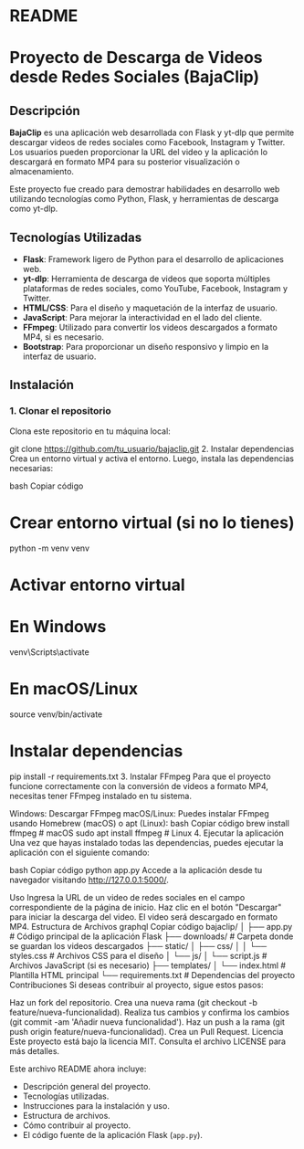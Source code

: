 # README

# Proyecto de Descarga de Videos desde Redes Sociales (BajaClip)

## Descripción
**BajaClip** es una aplicación web desarrollada con Flask y yt-dlp que permite descargar videos de redes sociales como Facebook, Instagram y Twitter. Los usuarios pueden proporcionar la URL del video y la aplicación lo descargará en formato MP4 para su posterior visualización o almacenamiento.

Este proyecto fue creado para demostrar habilidades en desarrollo web utilizando tecnologías como Python, Flask, y herramientas de descarga como yt-dlp.

## Tecnologías Utilizadas

- **Flask**: Framework ligero de Python para el desarrollo de aplicaciones web.
- **yt-dlp**: Herramienta de descarga de videos que soporta múltiples plataformas de redes sociales, como YouTube, Facebook, Instagram y Twitter.
- **HTML/CSS**: Para el diseño y maquetación de la interfaz de usuario.
- **JavaScript**: Para mejorar la interactividad en el lado del cliente.
- **FFmpeg**: Utilizado para convertir los videos descargados a formato MP4, si es necesario.
- **Bootstrap**: Para proporcionar un diseño responsivo y limpio en la interfaz de usuario.

## Instalación

### 1. Clonar el repositorio

Clona este repositorio en tu máquina local:

git clone https://github.com/tu_usuario/bajaclip.git
2. Instalar dependencias
Crea un entorno virtual y activa el entorno. Luego, instala las dependencias necesarias:

bash
Copiar código
# Crear entorno virtual (si no lo tienes)
python -m venv venv

# Activar entorno virtual
# En Windows
venv\Scripts\activate
# En macOS/Linux
source venv/bin/activate

# Instalar dependencias
pip install -r requirements.txt
3. Instalar FFmpeg
Para que el proyecto funcione correctamente con la conversión de videos a formato MP4, necesitas tener FFmpeg instalado en tu sistema.

Windows: Descargar FFmpeg
macOS/Linux: Puedes instalar FFmpeg usando Homebrew (macOS) o apt (Linux):
bash
Copiar código
brew install ffmpeg # macOS
sudo apt install ffmpeg # Linux
4. Ejecutar la aplicación
Una vez que hayas instalado todas las dependencias, puedes ejecutar la aplicación con el siguiente comando:

bash
Copiar código
python app.py
Accede a la aplicación desde tu navegador visitando http://127.0.0.1:5000/.

Uso
Ingresa la URL de un video de redes sociales en el campo correspondiente de la página de inicio.
Haz clic en el botón "Descargar" para iniciar la descarga del video.
El video será descargado en formato MP4.
Estructura de Archivos
graphql
Copiar código
bajaclip/
│
├── app.py                # Código principal de la aplicación Flask
├── downloads/            # Carpeta donde se guardan los videos descargados
├── static/
│   ├── css/
│   │   └── styles.css    # Archivos CSS para el diseño
│   └── js/
│       └── script.js     # Archivos JavaScript (si es necesario)
├── templates/
│   └── index.html        # Plantilla HTML principal
└── requirements.txt      # Dependencias del proyecto
Contribuciones
Si deseas contribuir al proyecto, sigue estos pasos:

Haz un fork del repositorio.
Crea una nueva rama (git checkout -b feature/nueva-funcionalidad).
Realiza tus cambios y confirma los cambios (git commit -am 'Añadir nueva funcionalidad').
Haz un push a la rama (git push origin feature/nueva-funcionalidad).
Crea un Pull Request.
Licencia
Este proyecto está bajo la licencia MIT. Consulta el archivo LICENSE para más detalles.



Este archivo README ahora incluye:

- Descripción general del proyecto.
- Tecnologías utilizadas.
- Instrucciones para la instalación y uso.
- Estructura de archivos.
- Cómo contribuir al proyecto.
- El código fuente de la aplicación Flask (`app.py`).
